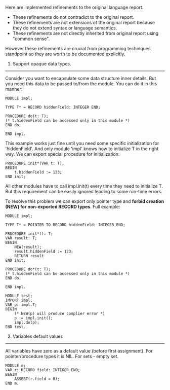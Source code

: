 Here are implemented refinements to the original language report. 
* These refinements do not contradict to the original report.
* These refinements are not extensions of the original report because they do not extend syntax or language semantics.
* These refinements are not directly inherited from original report using "common sense".

However these refinements are crucial from programming techniques standpoint so they are worth to be documented explicitly.

1. Support opaque data types.
-----------------------------

Consider you want to encapsulate some data structure inner details. But you need this data to be passed to/from the module. You can do it in this manner:

    MODULE impl;

    TYPE T* = RECORD hiddenField: INTEGER END;

    PROCEDURE do(t: T);
    (* t.hiddenField can be accessed only in this module *)
    END do;

    END impl.

This example works just fine until you need some specific initialization for 'hiddenField'. And only module 'impl' knows how to initialize T in the right way. We can export special procedure for initialization:

    PROCEDURE init*(VAR t: T);
    BEGIN
        t.hiddenField := 123;
    END init;

All other modules have to call impl.init(t) every time they need to initialize T. But this requirement can be easily ignored leading to some run-time errors.

To resolve this problem we can export only pointer type and **forbid creation (NEW) for non-exported RECORD types**.
Full example:

    MODULE impl;

    TYPE T* = POINTER TO RECORD hiddenField: INTEGER END;

    PROCEDURE init*(): T;
    VAR result: T;
    BEGIN
    	NEW(result);
        result.hiddenField := 123;
    	RETURN result
    END init;

    PROCEDURE do*(t: T);
    (* t.hiddenField can be accessed only in this module *)
    END do;

    END impl.

    MODULE test;
    IMPORT impl;
    VAR p: impl.T;
    BEGIN
    	(* NEW(p) will produce complier error *)
    	p := impl.init();
    	impl.do(p);
    END test.

2. Variables default values
---------------------------
All variables have zero as a default value (before first assignment). For pointer/procedure types it is NIL. For sets - empty set.

    MODULE m;
    VAR r: RECORD field: INTEGER END;
    BEGIN
        ASSERT(r.field = 0);
    END m.